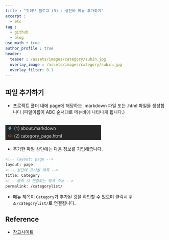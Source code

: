 ```yaml
---
title : "깃허브 블로그 (3) : 상단바 메뉴 추가하기"
excerpt :
  - etc
tag :
  - github
  - blog
use_math : true
author_profile : true
header:
  teaser : /assets/images/category/subin.jpg
  overlay_image : /assets/images/category/subin.jpg
  overlay_filter: 0.1
---
```




## 파일 추가하기

- 프로젝트 폴더 내에 page에 해당하는 .markdown 파일 또는 .html 파일을 생성합니다 (파일이름이 ABC 순서대로 메뉴바에 나타나게 됩니다.)
<br>
<style>
    img{
        width:300px;
    }
</style>
<img src="../assets/img/page_add.png">


- 추가한 파일 상단에는 다음 정보를 기입해줍니다.

```html
<!-- layout: page -->
layout: page
<!-- 상단에 표시될 제목 -->
title: Category
<!-- 클릭 시 연결되는 링크 주소 -->
permalink: /categorylist/
```



- 메뉴 제목이 ```Category```가 추가된 것을 확인할 수 있으며 클릭시 ```주소/categorylist/```로 연결됩니다.


## Reference

- <a href="https://devinlife.com/howto%20github%20pages/blog-config/#9-_posts-_pages-%EA%B8%B0%EB%B3%B8-%EC%84%A4%EC%A0%95"> 참고사이트 </a>